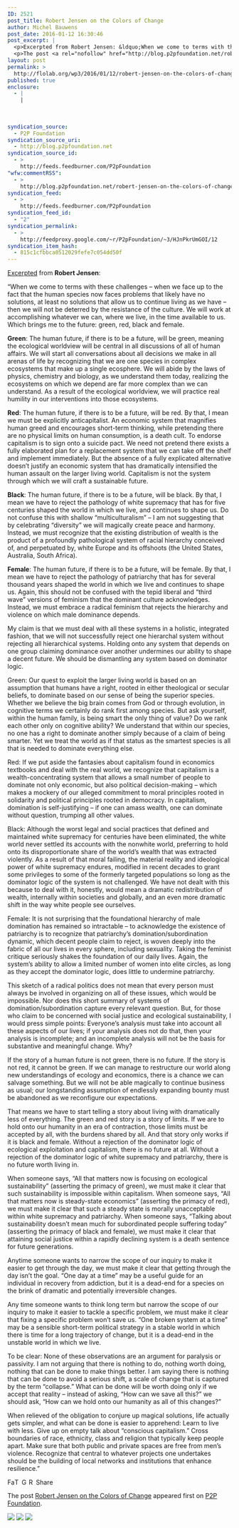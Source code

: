 ```yaml
---
ID: 2521
post_title: Robert Jensen on the Colors of Change
author: Michel Bauwens
post_date: 2016-01-12 16:30:46
post_excerpt: |
  <p>Excerpted from Robert Jensen: &ldquo;When we come to terms with these challenges &ndash; when we face up to the fact that the human species now faces problems that likely have no solutions, at least no solutions that allow us to continue living as we have &ndash; then we will not be deterred by the resistance [&hellip;]</p>
  <p>The post <a rel="nofollow" href="http://blog.p2pfoundation.net/robert-jensen-on-the-colors-of-change/2016/01/12">Robert Jensen on the Colors of Change</a> appeared first on <a rel="nofollow" href="http://blog.p2pfoundation.net/">P2P Foundation</a>.</p>
layout: post
permalink: >
  http://flolab.org/wp3/2016/01/12/robert-jensen-on-the-colors-of-change/
published: true
enclosure:
  - |
    |
        
        
        
syndication_source:
  - P2P Foundation
syndication_source_uri:
  - http://blog.p2pfoundation.net
syndication_source_id:
  - >
    http://feeds.feedburner.com/P2pFoundation
"wfw:commentRSS":
  - >
    http://blog.p2pfoundation.net/robert-jensen-on-the-colors-of-change/2016/01/12/feed
syndication_feed:
  - >
    http://feeds.feedburner.com/P2pFoundation
syndication_feed_id:
  - "2"
syndication_permalink:
  - >
    http://feedproxy.google.com/~r/P2pFoundation/~3/HJnPkrUmGOI/12
syndication_item_hash:
  - 815c1cfbbca0512029fefe7c054dd50f
---
```

[Excerpted][1] from **Robert Jensen**:

“When we come to terms with these challenges – when we face up to the fact that the human species now faces problems that likely have no solutions, at least no solutions that allow us to continue living as we have – then we will not be deterred by the resistance of the culture. We will work at accomplishing whatever we can, where we live, in the time available to us. Which brings me to the future: green, red, black and female.

**Green**: The human future, if there is to be a future, will be green, meaning the ecological worldview will be central in all discussions of all of human affairs. We will start all conversations about all decisions we make in all arenas of life by recognizing that we are one species in complex ecosystems that make up a single ecosphere. We will abide by the laws of physics, chemistry and biology, as we understand them today, realizing the ecosystems on which we depend are far more complex than we can understand. As a result of the ecological worldview, we will practice real humility in our interventions into those ecosystems.

**Red**: The human future, if there is to be a future, will be red. By that, I mean we must be explicitly anticapitalist. An economic system that magnifies human greed and encourages short-term thinking, while pretending there are no physical limits on human consumption, is a death cult. To endorse capitalism is to sign onto a suicide pact. We need not pretend there exists a fully elaborated plan for a replacement system that we can take off the shelf and implement immediately. But the absence of a fully explicated alternative doesn’t justify an economic system that has dramatically intensified the human assault on the larger living world. Capitalism is not the system through which we will craft a sustainable future.

**Black**: The human future, if there is to be a future, will be black. By that, I mean we have to reject the pathology of white supremacy that has for five centuries shaped the world in which we live, and continues to shape us. Do not confuse this with shallow “multiculturalism” – I am not suggesting that by celebrating “diversity” we will magically create peace and harmony. Instead, we must recognize that the existing distribution of wealth is the product of a profoundly pathological system of racial hierarchy conceived of, and perpetuated by, white Europe and its offshoots (the United States, Australia, South Africa).

**Female**: The human future, if there is to be a future, will be female. By that, I mean we have to reject the pathology of patriarchy that has for several thousand years shaped the world in which we live and continues to shape us. Again, this should not be confused with the tepid liberal and “third wave” versions of feminism that the dominant culture acknowledges. Instead, we must embrace a radical feminism that rejects the hierarchy and violence on which male dominance depends.

My claim is that we must deal with all these systems in a holistic, integrated fashion, that we will not successfully reject one hierarchal system without rejecting all hierarchical systems. Holding onto any system that depends on one group claiming dominance over another undermines our ability to shape a decent future. We should be dismantling any system based on dominator logic.

Green: Our quest to exploit the larger living world is based on an assumption that humans have a right, rooted in either theological or secular beliefs, to dominate based on our sense of being the superior species. Whether we believe the big brain comes from God or through evolution, in cognitive terms we certainly do rank first among species. But ask yourself, within the human family, is being smart the only thing of value? Do we rank each other only on cognitive ability? We understand that within our species, no one has a right to dominate another simply because of a claim of being smarter. Yet we treat the world as if that status as the smartest species is all that is needed to dominate everything else.

Red: If we put aside the fantasies about capitalism found in economics textbooks and deal with the real world, we recognize that capitalism is a wealth-concentrating system that allows a small number of people to dominate not only economic, but also political decision-making – which makes a mockery of our alleged commitment to moral principles rooted in solidarity and political principles rooted in democracy. In capitalism, domination is self-justifying – if one can amass wealth, one can dominate without question, trumping all other values.

Black: Although the worst legal and social practices that defined and maintained white supremacy for centuries have been eliminated, the white world never settled its accounts with the nonwhite world, preferring to hold onto its disproportionate share of the world’s wealth that was extracted violently. As a result of that moral failing, the material reality and ideological power of white supremacy endures, modified in recent decades to grant some privileges to some of the formerly targeted populations so long as the dominator logic of the system is not challenged. We have not dealt with this because to deal with it, honestly, would mean a dramatic redistribution of wealth, internally within societies and globally, and an even more dramatic shift in the way white people see ourselves.

Female: It is not surprising that the foundational hierarchy of male domination has remained so intractable – to acknowledge the existence of patriarchy is to recognize that patriarchy’s domination/subordination dynamic, which decent people claim to reject, is woven deeply into the fabric of all our lives in every sphere, including sexuality. Taking the feminist critique seriously shakes the foundation of our daily lives. Again, the system’s ability to allow a limited number of women into elite circles, as long as they accept the dominator logic, does little to undermine patriarchy.

This sketch of a radical politics does not mean that every person must always be involved in organizing on all of these issues, which would be impossible. Nor does this short summary of systems of domination/subordination capture every relevant question. But, for those who claim to be concerned with social justice and ecological sustainability, I would press simple points: Everyone’s analysis must take into account all these aspects of our lives; if your analysis does not do that, then your analysis is incomplete; and an incomplete analysis will not be the basis for substantive and meaningful change. Why?

If the story of a human future is not green, there is no future. If the story is not red, it cannot be green. If we can manage to restructure our world along new understandings of ecology and economics, there is a chance we can salvage something. But we will not be able magically to continue business as usual; our longstanding assumption of endlessly expanding bounty must be abandoned as we reconfigure our expectations.

That means we have to start telling a story about living with dramatically less of everything. The green and red story is a story of limits. If we are to hold onto our humanity in an era of contraction, those limits must be accepted by all, with the burdens shared by all. And that story only works if it is black and female. Without a rejection of the dominator logic of ecological exploitation and capitalism, there is no future at all. Without a rejection of the dominator logic of white supremacy and patriarchy, there is no future worth living in.

When someone says, “All that matters now is focusing on ecological sustainability” (asserting the primacy of green), we must make it clear that such sustainability is impossible within capitalism. When someone says, “All that matters now is steady-state economics” (asserting the primacy of red), we must make it clear that such a steady state is morally unacceptable within white supremacy and patriarchy. When someone says, “Talking about sustainability doesn’t mean much for subordinated people suffering today” (asserting the primacy of black and female), we must make it clear that attaining social justice within a rapidly declining system is a death sentence for future generations.

Anytime someone wants to narrow the scope of our inquiry to make it easier to get through the day, we must make it clear that getting through the day isn’t the goal. “One day at a time” may be a useful guide for an individual in recovery from addiction, but it is a dead-end for a species on the brink of dramatic and potentially irreversible changes.

Any time someone wants to think long term but narrow the scope of our inquiry to make it easier to tackle a specific problem, we must make it clear that fixing a specific problem won’t save us. “One broken system at a time” may be a sensible short-term political strategy in a stable world in which there is time for a long trajectory of change, but it is a dead-end in the unstable world in which we live.

To be clear: None of these observations are an argument for paralysis or passivity. I am not arguing that there is nothing to do, nothing worth doing, nothing that can be done to make things better. I am saying there is nothing that can be done to avoid a serious shift, a scale of change that is captured by the term “collapse.” What can be done will be worth doing only if we accept that reality – instead of asking, “How can we save all this?” we should ask, “How can we hold onto our humanity as all of this changes?”

When relieved of the obligation to conjure up magical solutions, life actually gets simpler, and what can be done is easier to apprehend: Learn to live with less. Give up on empty talk about “conscious capitalism.” Cross boundaries of race, ethnicity, class and religion that typically keep people apart. Make sure that both public and private spaces are free from men’s violence. Recognize that central to whatever projects one undertakes should be the building of local networks and institutions that enhance resilience.”

<a class="a2a_button_facebook" href="http://www.addtoany.com/add_to/facebook?linkurl=http%3A%2F%2Fblog.p2pfoundation.net%2Frobert-jensen-on-the-colors-of-change%2F2016%2F01%2F12&linkname=Robert%20Jensen%20on%20the%20Colors%20of%20Change" title="Facebook" rel="nofollow"><img src="http://blog.p2pfoundation.net/wp-content/plugins/add-to-any/icons/facebook.png" width="16" height="16" alt="Facebook" /></a><a class="a2a_button_twitter" href="http://www.addtoany.com/add_to/twitter?linkurl=http%3A%2F%2Fblog.p2pfoundation.net%2Frobert-jensen-on-the-colors-of-change%2F2016%2F01%2F12&linkname=Robert%20Jensen%20on%20the%20Colors%20of%20Change" title="Twitter" rel="nofollow"><img src="http://blog.p2pfoundation.net/wp-content/plugins/add-to-any/icons/twitter.png" width="16" height="16" alt="Twitter" /></a><a class="a2a_button_google_plus" href="http://www.addtoany.com/add_to/google_plus?linkurl=http%3A%2F%2Fblog.p2pfoundation.net%2Frobert-jensen-on-the-colors-of-change%2F2016%2F01%2F12&linkname=Robert%20Jensen%20on%20the%20Colors%20of%20Change" title="Google+" rel="nofollow"><img src="http://blog.p2pfoundation.net/wp-content/plugins/add-to-any/icons/google_plus.png" width="16" height="16" alt="Google+" /></a><a class="a2a_button_reddit" href="http://www.addtoany.com/add_to/reddit?linkurl=http%3A%2F%2Fblog.p2pfoundation.net%2Frobert-jensen-on-the-colors-of-change%2F2016%2F01%2F12&linkname=Robert%20Jensen%20on%20the%20Colors%20of%20Change" title="Reddit" rel="nofollow"><img src="http://blog.p2pfoundation.net/wp-content/plugins/add-to-any/icons/reddit.png" width="16" height="16" alt="Reddit" /></a><a class="a2a_dd a2a_target addtoany_share_save" href="https://www.addtoany.com/share#url=http%3A%2F%2Fblog.p2pfoundation.net%2Frobert-jensen-on-the-colors-of-change%2F2016%2F01%2F12&title=Robert%20Jensen%20on%20the%20Colors%20of%20Change" id="wpa2a_2"><img src="http://blog.p2pfoundation.net/wp-content/plugins/add-to-any/share_save_120_16.png" width="120" height="16" alt="Share" /></a>

The post <a rel="nofollow" href="http://blog.p2pfoundation.net/robert-jensen-on-the-colors-of-change/2016/01/12">Robert Jensen on the Colors of Change</a> appeared first on <a rel="nofollow" href="http://blog.p2pfoundation.net/">P2P Foundation</a>.

<div class="feedflare">
  <a href="http://feeds.feedburner.com/~ff/P2pFoundation?a=HJnPkrUmGOI:djKwcN2nvlo:7Q72WNTAKBA"><img src="http://feeds.feedburner.com/~ff/P2pFoundation?d=7Q72WNTAKBA" border="0" /></img></a> <a href="http://feeds.feedburner.com/~ff/P2pFoundation?a=HJnPkrUmGOI:djKwcN2nvlo:D7DqB2pKExk"><img src="http://feeds.feedburner.com/~ff/P2pFoundation?i=HJnPkrUmGOI:djKwcN2nvlo:D7DqB2pKExk" border="0" /></img></a> <a href="http://feeds.feedburner.com/~ff/P2pFoundation?a=HJnPkrUmGOI:djKwcN2nvlo:2mJPEYqXBVI"><img src="http://feeds.feedburner.com/~ff/P2pFoundation?d=2mJPEYqXBVI" border="0" /></img></a>
</div>

<img src="http://feeds.feedburner.com/~r/P2pFoundation/~4/HJnPkrUmGOI" height="1" width="1" alt="" />

 [1]: http://www.truth-out.org/opinion/item/19804-the-future-must-be-green-red-black-and-female'